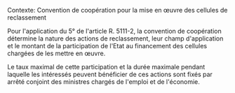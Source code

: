 Contexte: Convention de coopération pour la mise en œuvre  des cellules de reclassement

Pour l'application du 5° de l'article R. 5111-2, la convention de coopération détermine la nature des actions de reclassement, leur champ d'application et le montant de la participation de l'Etat au financement des cellules chargées de les mettre en œuvre.

Le taux maximal de cette participation et la durée maximale pendant laquelle les intéressés peuvent bénéficier de ces actions sont fixés par arrêté conjoint des ministres chargés de l'emploi et de l'économie.
